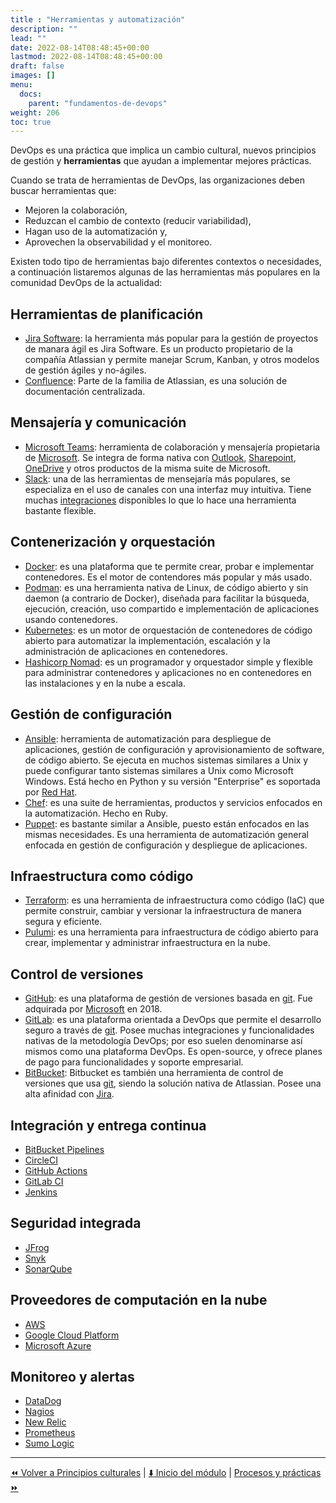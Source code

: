 ```yaml
---
title : "Herramientas y automatización"
description: ""
lead: ""
date: 2022-08-14T08:48:45+00:00
lastmod: 2022-08-14T08:48:45+00:00
draft: false
images: []
menu:
  docs:
    parent: "fundamentos-de-devops"
weight: 206
toc: true
---
```

<!-- markdownlint-disable MD026 -->

DevOps es una práctica que implica un cambio cultural, nuevos principios de gestión y **herramientas** que ayudan a implementar mejores prácticas.

Cuando se trata de herramientas de DevOps, las organizaciones deben buscar herramientas que:

- Mejoren la colaboración,
- Reduzcan el cambio de contexto (reducir variabilidad),
- Hagan uso de la automatización y,
- Aprovechen la observabilidad y el monitoreo.

Existen todo tipo de herramientas bajo diferentes contextos o necesidades, a continuación listaremos algunas de las herramientas más populares en la comunidad DevOps de la actualidad:

## Herramientas de planificación

- [Jira Software]: la herramienta más popular para la gestión de proyectos de manara ágil es Jira Software. Es un producto propietario de la compañía Atlassian y permite manejar Scrum, Kanban, y otros modelos de gestión ágiles y no-ágiles.
- [Confluence]: Parte de la familia de Atlassian, es una solución de documentación centralizada.

## Mensajería y comunicación

- [Microsoft Teams]: herramienta de colaboración y mensajería propietaria de [Microsoft]. Se integra de forma nativa con [Outlook], [Sharepoint], [OneDrive] y otros productos de la misma suite de Microsoft.
- [Slack]: una de las herramientas de mensejaría más populares, se especializa en el uso de canales con una interfaz muy intuitiva. Tiene muchas [integraciones][Slack integrations] disponibles lo que lo hace una herramienta bastante flexible.

## Contenerización y orquestación

- [Docker]: es una plataforma que te permite crear, probar e implementar contenedores. Es el motor de contendores más popular y más usado.
- [Podman]: es una herramienta nativa de Linux, de código abierto y sin daemon (a contrario de Docker), diseñada para facilitar la búsqueda, ejecución, creación, uso compartido e implementación de aplicaciones usando contenedores.
- [Kubernetes]: es un motor de orquestación de contenedores de código abierto para automatizar la implementación, escalación y la administración de aplicaciones en contenedores.
- [Hashicorp Nomad]: es un programador y orquestador simple y flexible para administrar contenedores y aplicaciones no en contenedores en las instalaciones y en la nube a escala.

## Gestión de configuración

- [Ansible]:  herramienta de automatización para despliegue de aplicaciones, gestión de configuración y aprovisionamiento de software, de código abierto. Se ejecuta en muchos sistemas similares a Unix y puede configurar tanto sistemas similares a Unix como Microsoft Windows. Está hecho en Python y su versión "Enterprise" es soportada por [Red Hat].
- [Chef]: es una suite de herramientas, productos y servicios enfocados en la automatización. Hecho en Ruby.
- [Puppet]: es bastante similar a Ansible, puesto están enfocados en las mismas necesidades. Es una herramienta de automatización general enfocada en gestión de configuración y despliegue de aplicaciones.

## Infraestructura como código

- [Terraform]: es una herramienta de infraestructura como código (IaC) que permite construir, cambiar y versionar la infraestructura de manera segura y eficiente.
- [Pulumi]: es una herramienta para infraestructura de código abierto para crear, implementar y administrar infraestructura en la nube.

## Control de versiones

- [GitHub]: es una plataforma de gestión de versiones basada en [git]. Fue adquirada por [Microsoft] en 2018.
- [GitLab]: es una plataforma orientada a DevOps que permite el desarrollo seguro a través de [git]. Posee muchas integraciones y funcionalidades nativas de la metodología DevOps; por eso suelen denominarse así mismos como una plataforma DevOps. Es open-source, y ofrece planes de pago para funcionalidades y soporte empresarial.
- [BitBucket]: Bitbucket es también una herramienta de control de versiones que usa [git], siendo la solución nativa de Atlassian. Posee una alta afinidad con [Jira].

## Integración y entrega continua

- [BitBucket Pipelines]
- [CircleCI]
- [GitHub Actions]
- [GitLab CI]
- [Jenkins]

## Seguridad integrada

- [JFrog]
- [Snyk]
- [SonarQube]

## Proveedores de computación en la nube

- [AWS]
- [Google Cloud Platform]
- [Microsoft Azure]

## Monitoreo y alertas

- [DataDog]
- [Nagios]
- [New Relic]
- [Prometheus]
- [Sumo Logic]

---

[:rewind: Volver a Principios culturales](04-principios-culturales.md) | [:arrow_down: Inicio del módulo](../README.md) | [Procesos y prácticas :fast_forward:](06-procesos-y-practicas.md)

<!-- Referencias -->
[Ansible]: ../../referencias/enlaces#ansible
[AWS]: ../../referencias/enlaces#aws
[BitBucket Pipelines]: ../../referencias/enlaces#bitbucket-pipelines
[BitBucket]: ../../referencias/enlaces#bitbucket
[Chef]: ../../referencias/enlaces#chef
[CircleCI]: ../../referencias/enlaces#circleci
[Confluence]: ../../referencias/enlaces#confluence
[DataDog]: ../../referencias/enlaces#datadog
[Docker]: ../../referencias/enlaces#docker
[git]: ../../referencias/enlaces#git
[GitHub Actions]: ../../referencias/enlaces#github-actions
[GitHub]: ../../referencias/enlaces#github
[GitLab CI]: ../../referencias/enlaces#gitlab-ci
[GitLab]: ../../referencias/enlaces#gitlab
[Google Cloud Platform]: ../../referencias/enlaces#google-cloud-platform
[Hashicorp Nomad]: ../../referencias/enlaces#nomad
[Jenkins]: ../../referencias/enlaces#jenkins
[JFrog]: ../../referencias/enlaces#jfrog
[Jira Software]: ../../referencias/enlaces#jira-software
[Jira]: ../../referencias/enlaces#jira-software
[Kubernetes]: ../../referencias/enlaces#kubernetes
[Microsoft Azure]: ../../referencias/enlaces#microsoft-azure
[Microsoft Teams]: https://www.microsoft.com/en-us/microsoft-teams/group-chat-software
[Microsoft]: ../../referencias/enlaces#microsoft
[Nagios]: ../../referencias/enlaces#nagios
[New Relic]: ../../referencias/enlaces#new-relic
[OneDrive]: ../../referencias/enlaces#onedrive
[Outlook]: ../../referencias/enlaces#outlook
[Podman]: ../../referencias/enlaces#podman
[Prometheus]: ../../referencias/enlaces#prometheus
[Pulumi]: ../../referencias/enlaces#pulumi
[Puppet]: ../../referencias/enlaces#puppet
[Red Hat]: ../../referencias/enlaces#red-hat
[Sharepoint]: ../../referencias/enlaces#sharepoint
[Slack integrations]: ../../referencias/enlaces#slack-integrations
[Slack]: ../../referencias/enlaces#slack
[Snyk]: ../../referencias/enlaces#snyk
[SonarQube]: ../../referencias/enlaces#sonarqube
[Sumo Logic]: ../../referencias/enlaces#sumo-logic
[Terraform]: ../../referencias/enlaces#terraform
